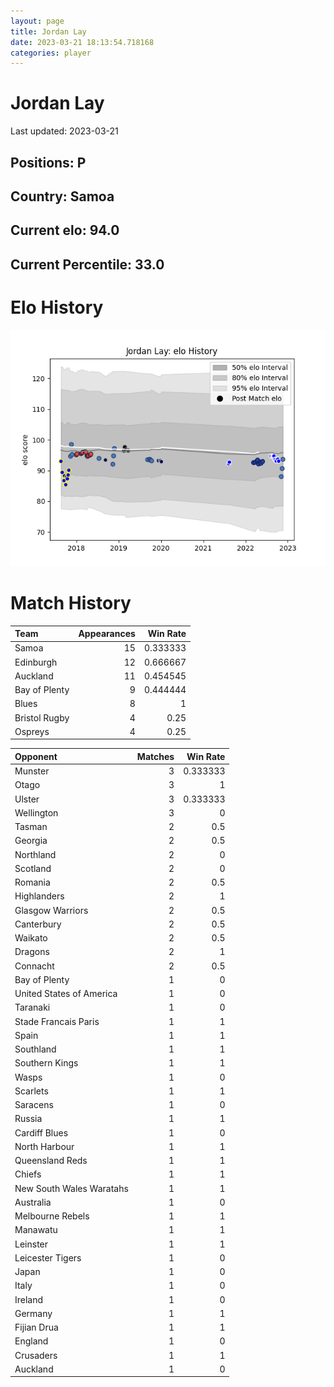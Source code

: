 ```yaml
---  
layout: page  
title: Jordan Lay  
date: 2023-03-21 18:13:54.718168  
categories: player  
---
```

# Jordan Lay


Last updated: 2023-03-21
## Positions: P

## Country: Samoa

## Current elo: 94.0

## Current Percentile: 33.0

# Elo History


![elo history](history_JordanLay.png)
# Match History


| Team          |   Appearances |   Win Rate |
|:--------------|--------------:|-----------:|
| Samoa         |            15 |   0.333333 |
| Edinburgh     |            12 |   0.666667 |
| Auckland      |            11 |   0.454545 |
| Bay of Plenty |             9 |   0.444444 |
| Blues         |             8 |   1        |
| Bristol Rugby |             4 |   0.25     |
| Ospreys       |             4 |   0.25     |

| Opponent                 |   Matches |   Win Rate |
|:-------------------------|----------:|-----------:|
| Munster                  |         3 |   0.333333 |
| Otago                    |         3 |   1        |
| Ulster                   |         3 |   0.333333 |
| Wellington               |         3 |   0        |
| Tasman                   |         2 |   0.5      |
| Georgia                  |         2 |   0.5      |
| Northland                |         2 |   0        |
| Scotland                 |         2 |   0        |
| Romania                  |         2 |   0.5      |
| Highlanders              |         2 |   1        |
| Glasgow Warriors         |         2 |   0.5      |
| Canterbury               |         2 |   0.5      |
| Waikato                  |         2 |   0.5      |
| Dragons                  |         2 |   1        |
| Connacht                 |         2 |   0.5      |
| Bay of Plenty            |         1 |   0        |
| United States of America |         1 |   0        |
| Taranaki                 |         1 |   0        |
| Stade Francais Paris     |         1 |   1        |
| Spain                    |         1 |   1        |
| Southland                |         1 |   1        |
| Southern Kings           |         1 |   1        |
| Wasps                    |         1 |   0        |
| Scarlets                 |         1 |   1        |
| Saracens                 |         1 |   0        |
| Russia                   |         1 |   1        |
| Cardiff Blues            |         1 |   0        |
| North Harbour            |         1 |   1        |
| Queensland Reds          |         1 |   1        |
| Chiefs                   |         1 |   1        |
| New South Wales Waratahs |         1 |   1        |
| Australia                |         1 |   0        |
| Melbourne Rebels         |         1 |   1        |
| Manawatu                 |         1 |   1        |
| Leinster                 |         1 |   1        |
| Leicester Tigers         |         1 |   0        |
| Japan                    |         1 |   0        |
| Italy                    |         1 |   0        |
| Ireland                  |         1 |   0        |
| Germany                  |         1 |   1        |
| Fijian Drua              |         1 |   1        |
| England                  |         1 |   0        |
| Crusaders                |         1 |   1        |
| Auckland                 |         1 |   0        |